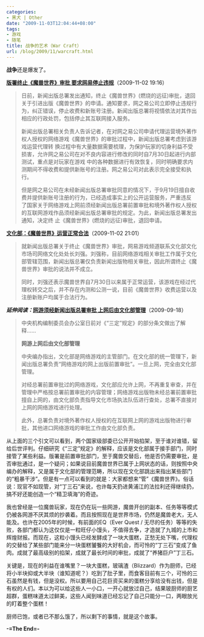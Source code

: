 ```yaml
---
categories:
- 黑犬 | Other
date: "2009-11-03T12:04:44+08:00"
tags:
- 游戏
- 随笔
title: 战争的艺术（War Craft）
url: /blog/2009/11/warcraft.html
---
```

**战争**还是爆发了。

[**版署终止《魔兽世界》审批 要求网易停止违规**][1]（2009-11-02 19:16）

> 日前，新闻出版总署发出通知，终止《魔兽世界》(燃烧的远征)审批，退回关于引进出版《魔兽世界》的申请。通知要求，网之易公司立即停止违规行为，纠正错误，停止收费和新账号注册。新闻出版总署将视情依法对其作出相应的行政处罚，包括停止其互联网接入服务。
> 
> 新闻出版总署相关负责人告诉记者，在对网之易公司申请代理运营境外著作权人授权的网络游戏《魔兽世界》的审批过程中，新闻出版总署考虑到该游戏运营代理转 换过程中有大量数据需要梳理，为保护玩家的切身利益不受损害，允许网之易公司在对不良内容进行修改的同时自7月30日起进行内部测试，重点是对玩家在游戏 中的各种数据进行有效恢复，同时明确要求内测期间不得收费和提供新账号的注册。网之易公司对此表示完全接受和执行。
> 
> 但是网之易公司在未经新闻出版总署审批同意的情况下，于9月19日擅自收费并提供新账号注册的行为，已经造成事实上的公开运营服务，严重违反 了国家关于网络游戏上网前须经新闻出版总署前置审批和境外著作权人授权的互联网游戏作品须经新闻出版总署审批的规定。为此，新闻出版总署发出通知，决定终 止《魔兽世界》(燃烧的远征)审批，退回申请。

[**文化部：《魔兽世界》运营正常合法**][2]（2009-11-02 21:01）

> 就新闻出版总署关于终止《魔兽世界》审批，网易游戏频道联系文化部文化市场司网络文化处处长刘强。刘强称，目前网络游戏相关审批工作属于文化部管辖范围，新闻出版总署仅负责新闻出版物相关审批，因此所谓终止《魔兽世界》审批的说法并不成立。
> 
> 同时，刘强还表示魔兽世界自7月30日以来属于正常运营，该游戏在经过代理权转交之后，并不存在内测和公测一说，目前《魔兽世界》收费运营以及注册新账户均属于合法行为。

***延伸阅读：***[**网游须经新闻出版总署审批 上网后由文化部管理**][3]（2009-09-18）

> 中央机构编制委员会办公室日前对《“三定”规定》的部分条文做出了解释……
> 
> **网游上网后由文化部管理**
> 
> 中央编办指出，文化部是网络游戏的主管部门。在文化部的统一管理下，新闻出版总署负责“网络游戏的网上出版前置审批”。一旦上网，完全由文化部管理。
> 
> 对经总署前置审批过的网络游戏，文化部应允许上网，不再重复审查，并在管理中严格按总署前置审批的内容管理；网络游戏出版物未经总署前置审批擅自上网的，由文化部负责指导文化市场执法队伍进行查处，总署不直接对上网的网络游戏进行处理。
> 
> 此外，总署负责对境外著作权人授权的在互联网上网的游戏出版物进行审批，其他进口网络游戏的审批工作由文化部负责。

<!--more-->

从上面的三个引文可以看到，两个国家级部委已公开开始掐架，至于谁对谁错，留给后世评判。仔细研究《“三定”规定》的解释，应该是文化部属于接手部门，同时接管了某些利益。版署是前置审批部门，至于魔兽交替后，他是否仍需要审批，是否审批通过，是一个疑问；如果说目前魔兽世界已属于上网状态的话，则按照中央编办的解释，又是属于文化部的管理范畴，所以现在文化部跳出来指出某些部门的“粗暴干涉”。但是有一点可以看到的就是：大家都想来“管”《魔兽世界》。俗话说：现官不如现管，对“丁三石”来说，也许每天扔进黄浦江的法拉利还得继续扔，搞不好还能创造一个“精卫填海”的奇迹。

我也曾经是一位魔兽玩家，现在仍在玩一些网游，魔兽开创的副本、任务等等模式仍被各网游不厌其烦的抄袭着。而且按照现在是世界市场，仍然是魔兽老大，无人能及。也许在2005年的时候，有前面的EQ（Ever Quest / 无尽的任务）等等的失败，各部门都认为这仅仅是一粒旺仔小馒头，不值得去争，才造就了九城的上市和辉煌财报。而现在，这粒小馒头已经发酵成了一块大蛋糕，正愁无处下嘴，代理权的交替给了某些部门能来分一块蛋糕饕餮的大好机会，而可怜的“丁三石”变成了鱼肉。成就了最高级别的掐架，成就了最长时间的审批，成就了“养猪巨户”丁三石。

关键是，现在的利益在谁嘴里？一块大蛋糕，玻璃渣（Blizzard）作为厨师，已经将小半块抑或大半块（谁知道呢？）吃到了肚子里，而食客目前有三个，可怜的三石虽然是有钱，但是没权。所以要用自己花巨资买来的蛋糕分享给没有出钱，但是有权的人们。本以为可以给这些人一小口，一开心就放过自己，结果玻厨师的厨艺超群，蛋糕味道太过鲜美，这些人闻到味道已经忘记了自己只能分一口，两眼放光的盯着整个蛋糕！

厨师已饱，或者已不那么饿了，所以剩下的事情，就是这个故事。

**-=The End=-**

 [1]: http://www.cnbeta.com/articles/96873.htm
 [2]: http://www.cnbeta.com/articles/96877.htm
 [3]: http://www.chinanews.com.cn/it/it-itxw/news/2009/09-18/1872863.shtml